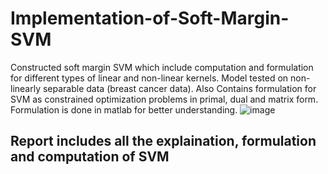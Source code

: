 # Implementation-of-Soft-Margin-SVM

Constructed soft margin SVM which include computation and formulation for
different types of linear and non-linear kernels. Model tested on non-linearly separable data (breast cancer data). Also Contains formulation for
SVM as constrained optimization problems in primal, dual and matrix
form. Formulation is done in matlab for better understanding.
![image](https://user-images.githubusercontent.com/122338535/220573451-f8cbc123-aa5b-4824-a4e3-5227f1f8ac63.png)
## Report includes all the explaination, formulation and computation of SVM

